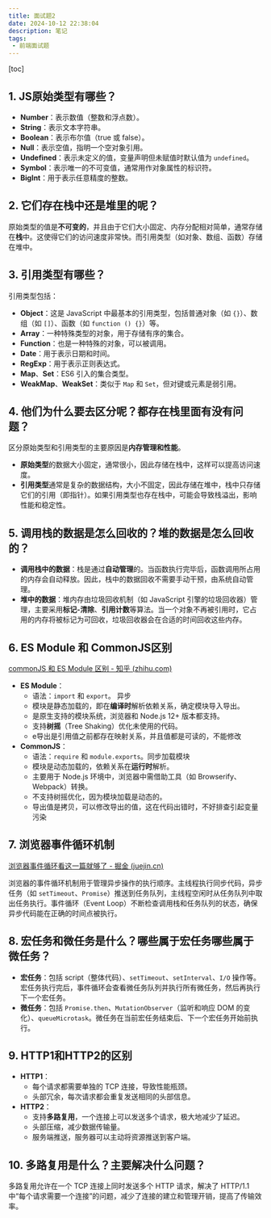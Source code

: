 ```yaml
---
title: 面试题2
date: 2024-10-12 22:38:04
description: 笔记
tags:
 - 前端面试题
---
```


[toc]

## 1. JS原始类型有哪些？

- **Number**：表示数值（整数和浮点数）。
- **String**：表示文本字符串。
- **Boolean**：表示布尔值（true 或 false）。
- **Null**：表示空值，指明一个空对象引用。
- **Undefined**：表示未定义的值，变量声明但未赋值时默认值为 `undefined`。
- **Symbol**：表示唯一的不可变值，通常用作对象属性的标识符。
- **BigInt**：用于表示任意精度的整数。

## 2. 它们存在栈中还是堆里的呢？

原始类型的值是**不可变的**，并且由于它们大小固定、内存分配相对简单，通常存储在**栈**中。这使得它们的访问速度非常快。而引用类型（如对象、数组、函数）存储在堆中。

## 3. 引用类型有哪些？

引用类型包括：

- **Object**：这是 JavaScript 中最基本的引用类型，包括普通对象（如 `{}`）、数组（如 `[]`）、函数（如 `function () {}`）等。
- **Array**：一种特殊类型的对象，用于存储有序的集合。
- **Function**：也是一种特殊的对象，可以被调用。
- **Date**：用于表示日期和时间。
- **RegExp**：用于表示正则表达式。
- **Map**、**Set**：ES6 引入的集合类型。
- **WeakMap**、**WeakSet**：类似于 `Map` 和 `Set`，但对键或元素是弱引用。

## 4. 他们为什么要去区分呢？都存在栈里面有没有问题？

区分原始类型和引用类型的主要原因是**内存管理和性能**。

- **原始类型**的数据大小固定，通常很小，因此存储在栈中，这样可以提高访问速度。
- **引用类型**通常是复杂的数据结构，大小不固定，因此存储在堆中，栈中只存储它们的引用（即指针）。如果引用类型也存在栈中，可能会导致栈溢出，影响性能和稳定性。

## 5. 调用栈的数据是怎么回收的？堆的数据是怎么回收的？

- **调用栈中的数据**：栈是通过**自动管理**的。当函数执行完毕后，函数调用所占用的内存会自动释放。因此，栈中的数据回收不需要手动干预，由系统自动管理。
- **堆中的数据**：堆内存由垃圾回收机制（如 JavaScript 引擎的垃圾回收器）管理，主要采用**标记-清除**、**引用计数**等算法。当一个对象不再被引用时，它占用的内存将被标记为可回收，垃圾回收器会在合适的时间回收这些内存。

## 6. ES Module 和 CommonJS区别

[commonJS 和 ES Module 区别 - 知乎 (zhihu.com)](https://zhuanlan.zhihu.com/p/161015809)

- **ES Module**：
  - 语法：`import` 和 `export`。 异步
  - 模块是静态加载的，即在**编译时**解析依赖关系，确定模块导入导出。
  - 是原生支持的模块系统，浏览器和 Node.js 12+ 版本都支持。
  - 支持**树摇**（Tree Shaking）优化未使用的代码。
  - e导出是引用值之前都存在映射关系，并且值都是可读的，不能修改
- **CommonJS**：
  - 语法：`require` 和 `module.exports`。同步加载模块
  - 模块是动态加载的，依赖关系在**运行时**解析。
  - 主要用于 Node.js 环境中，浏览器中需借助工具（如 Browserify、Webpack）转换。
  - 不支持树摇优化，因为模块加载是动态的。
  - 导出值是拷贝，可以修改导出的值，这在代码出错时，不好排查引起变量污染

## 7. 浏览器事件循环机制

[浏览器事件循环看这一篇就够了 - 掘金 (juejin.cn)](https://juejin.cn/post/7024751918484291591)

浏览器的事件循环机制用于管理异步操作的执行顺序。主线程执行同步代码，异步任务（如 `setTimeout`、`Promise`）推送到任务队列，主线程空闲时从任务队列中取出任务执行。事件循环（Event Loop）不断检查调用栈和任务队列的状态，确保异步代码能在正确的时间点被执行。

## 8. 宏任务和微任务是什么？哪些属于宏任务哪些属于微任务？

- **宏任务**：包括 script（整体代码）、`setTimeout`、`setInterval`、`I/O` 操作等。宏任务执行完后，事件循环会查看微任务队列并执行所有微任务，然后再执行下一个宏任务。
- **微任务**：包括 `Promise.then`、`MutationObserver`（监听和响应 DOM 的变化）、`queueMicrotask`。微任务在当前宏任务结束后、下一个宏任务开始前执行。

## 9. HTTP1和HTTP2的区别

- **HTTP1**：
  - 每个请求都需要单独的 TCP 连接，导致性能瓶颈。
  - 头部冗余，每次请求都会重复发送相同的头部信息。
- **HTTP2**：
  - 支持**多路复用**，一个连接上可以发送多个请求，极大地减少了延迟。
  - 头部压缩，减少数据传输量。
  - 服务端推送，服务器可以主动将资源推送到客户端。

## 10. 多路复用是什么？主要解决什么问题？

多路复用允许在一个 TCP 连接上同时发送多个 HTTP 请求，解决了 HTTP/1.1 中“每个请求需要一个连接”的问题，减少了连接的建立和管理开销，提高了传输效率。